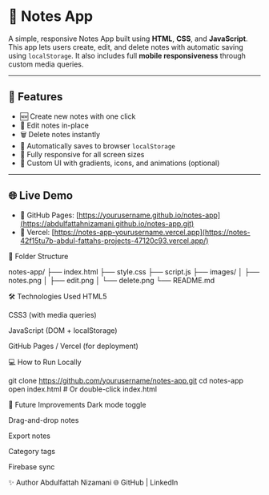 # 📝 Notes App

A simple, responsive Notes App built using **HTML**, **CSS**, and **JavaScript**. This app lets users create, edit, and delete notes with automatic saving using `localStorage`. It also includes full **mobile responsiveness** through custom media queries.

---

## 🚀 Features

- 🆕 Create new notes with one click
- 📝 Edit notes in-place
- 🗑️ Delete notes instantly
- 💾 Automatically saves to browser `localStorage`
- 📱 Fully responsive for all screen sizes
- 🎨 Custom UI with gradients, icons, and animations (optional)

---

## 🌐 Live Demo

- 🔗 GitHub Pages: [https://yourusername.github.io/notes-app](https://abdulfattahnizamani.github.io/notes-app.git)
- 🔗 Vercel: [https://notes-app-yourusername.vercel.app](https://notes-42f15tu7b-abdul-fattahs-projects-47120c93.vercel.app/)

📁 Folder Structure

notes-app/
├── index.html
├── style.css
├── script.js
├── images/
│   ├── notes.png
│   ├── edit.png
│   └── delete.png
└── README.md


🛠️ Technologies Used
HTML5

CSS3 (with media queries)

JavaScript (DOM + localStorage)

GitHub Pages / Vercel (for deployment)

💻 How to Run Locally

git clone https://github.com/yourusername/notes-app.git
cd notes-app
open index.html   # Or double-click index.html


🔮 Future Improvements
 Dark mode toggle

 Drag-and-drop notes

 Export notes

 Category tags

 Firebase sync



✨ Author
Abdulfattah Nizamani
🌐 GitHub | LinkedIn


